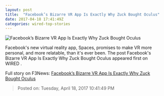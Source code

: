 ```yaml
---
layout: post
title:  "Facebook’s Bizarre VR App Is Exactly Why Zuck Bought Oculus"
date: 2017-04-18 17:41:49Z
categories: wired-top-stories
---
```


![Facebook’s Bizarre VR App Is Exactly Why Zuck Bought Oculus](https://www.wired.com/wp-content/uploads/2017/04/FacebookVR_HP-1200x630-e1492529018485.jpg)

Facebook's new virtual reality app, Spaces, promises to make VR more personal, and more relatable, than it's ever been. The post Facebook's Bizarre VR App Is Exactly Why Zuck Bought Oculus appeared first on WIRED .


Full story on F3News: [Facebook’s Bizarre VR App Is Exactly Why Zuck Bought Oculus](http://www.f3nws.com/n/BMpagC)

> Posted on: Tuesday, April 18, 2017 10:41:49 PM
